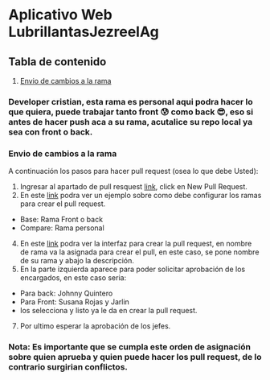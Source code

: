 # Aplicativo Web LubrillantasJezreelAg

## Tabla de contenido
1. [Envio de cambios a la rama ](Envio-de-cambios-a-la-rama)

### Developer cristian, esta rama es personal aqui podra hacer lo que quiera, puede trabajar tanto front 😰 como back 😎, eso si antes de hacer push aca a su rama, acutalice su repo local ya sea con front o back.

### Envio de cambios a la rama 
A continuación los pasos para hacer pull request (osea lo que debe Usted):
1. Ingresar al apartado de pull resquest [link](https://github.com/JohnnyQuintero16/aplicativoWebLubrillantasJezreelAg/pulls), click en New Pull Request.
2. En este [link](https://drive.google.com/file/d/1b063nnV-WOM20CJssUnW5CyaTySwL2Ma/view?usp=sharing) podra ver un ejemplo sobre como debe configurar los ramas para crear el pull request.
 * Base: Rama Front o back
 * Compare: Rama personal 
4. En este [link](https://drive.google.com/file/d/1du_5xyo5k_lhq8DXNflXDRETj-4cknB8/view?usp=sharing) podra ver la interfaz para crear la pull request, en nombre de rama va la asignada para crear el pull, en este caso, se pone nombre de su rama y abajo la descripción.
5. En la parte izquierda aparece para poder solicitar aprobación de los encargados, en este caso seria:
  *  Para back: Johnny Quintero
  *  Para Front: Susana Rojas y Jarlin
  * los selecciona y listo ya le da en crear la pull request.
7. Por ultimo esperar la aprobación de los jefes.

### Nota: Es importante que se cumpla este orden de asignación sobre quien aprueba y quien puede hacer los pull request, de lo contrario surgirian conflictos.
